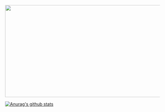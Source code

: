 <a href="https://www.gitanimals.org/en_US?utm_medium=image&utm_source=Yseek&utm_content=farm">
  <img
    src="https://render.gitanimals.org/farms/Yseek"
    width="600"
    height="300"
  />
</a>

<!--
**Yseek/Yseek** is a ✨ _special_ ✨ repository because its `README.md` (this file) appears on your GitHub profile.

Here are some ideas to get you started:

- 🔭 I’m currently working on ...
- 🌱 I’m currently learning ...
- 👯 I’m looking to collaborate on ...
- 🤔 I’m looking for help with ...
- 💬 Ask me about ...
- 📫 How to reach me: ...
- 😄 Pronouns: ...
- ⚡ Fun fact: ...
-->

[![Anurag's github stats](https://github-readme-stats.vercel.app/api?username=Yseek)](https://github.com/anuraghazra/github-readme-stats)
